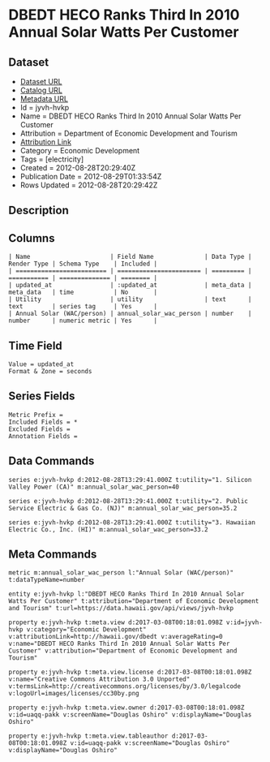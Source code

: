 # DBEDT HECO Ranks Third In 2010 Annual Solar Watts Per Customer

## Dataset

* [Dataset URL](https://data.hawaii.gov/api/views/jyvh-hvkp/rows.json?max_rows=100)
* [Catalog URL](https://catalog.data.gov/dataset/dbedt-heco-ranks-third-in-2010-annual-solar-watts-per-customer-bf5dd)
* [Metadata URL](https://data.hawaii.gov/api/views/jyvh-hvkp)
* Id = jyvh-hvkp
* Name = DBEDT HECO Ranks Third In 2010 Annual Solar Watts Per Customer
* Attribution = Department of Economic Development and Tourism
* [Attribution Link](http://hawaii.gov/dbedt)
* Category = Economic Development
* Tags = [electricity]
* Created = 2012-08-28T20:29:40Z
* Publication Date = 2012-08-29T01:33:54Z
* Rows Updated = 2012-08-28T20:29:42Z

## Description



## Columns

```ls
| Name                      | Field Name              | Data Type | Render Type | Schema Type    | Included | 
| ========================= | ======================= | ========= | =========== | ============== | ======== | 
| updated_at                | :updated_at             | meta_data | meta_data   | time           | No       | 
| Utility                   | utility                 | text      | text        | series tag     | Yes      | 
| Annual Solar (WAC/person) | annual_solar_wac_person | number    | number      | numeric metric | Yes      | 
```

## Time Field

```ls
Value = updated_at
Format & Zone = seconds
```

## Series Fields

```ls
Metric Prefix = 
Included Fields = *
Excluded Fields = 
Annotation Fields = 
```

## Data Commands

```ls
series e:jyvh-hvkp d:2012-08-28T13:29:41.000Z t:utility="1. Silicon Valley Power (CA)" m:annual_solar_wac_person=40

series e:jyvh-hvkp d:2012-08-28T13:29:41.000Z t:utility="2. Public Service Electric & Gas Co. (NJ)" m:annual_solar_wac_person=35.2

series e:jyvh-hvkp d:2012-08-28T13:29:41.000Z t:utility="3. Hawaiian Electric Co., Inc. (HI)" m:annual_solar_wac_person=33.2
```

## Meta Commands

```ls
metric m:annual_solar_wac_person l:"Annual Solar (WAC/person)" t:dataTypeName=number

entity e:jyvh-hvkp l:"DBEDT HECO Ranks Third In 2010 Annual Solar Watts Per Customer" t:attribution="Department of Economic Development and Tourism" t:url=https://data.hawaii.gov/api/views/jyvh-hvkp

property e:jyvh-hvkp t:meta.view d:2017-03-08T00:18:01.098Z v:id=jyvh-hvkp v:category="Economic Development" v:attributionLink=http://hawaii.gov/dbedt v:averageRating=0 v:name="DBEDT HECO Ranks Third In 2010 Annual Solar Watts Per Customer" v:attribution="Department of Economic Development and Tourism"

property e:jyvh-hvkp t:meta.view.license d:2017-03-08T00:18:01.098Z v:name="Creative Commons Attribution 3.0 Unported" v:termsLink=http://creativecommons.org/licenses/by/3.0/legalcode v:logoUrl=images/licenses/cc30by.png

property e:jyvh-hvkp t:meta.view.owner d:2017-03-08T00:18:01.098Z v:id=uaqq-pakk v:screenName="Douglas Oshiro" v:displayName="Douglas Oshiro"

property e:jyvh-hvkp t:meta.view.tableauthor d:2017-03-08T00:18:01.098Z v:id=uaqq-pakk v:screenName="Douglas Oshiro" v:displayName="Douglas Oshiro"
```